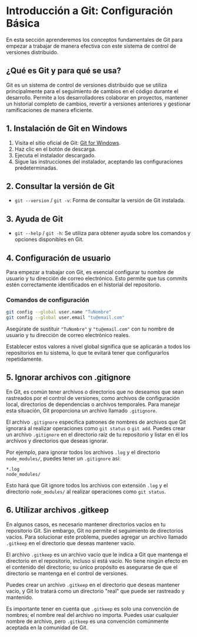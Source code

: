 # Introducción a Git: Configuración Básica

En esta sección aprenderemos los conceptos fundamentales de Git para empezar a trabajar de manera efectiva con este sistema de control de versiones distribuido.

## ¿Qué es Git y para qué se usa?

Git es un sistema de control de versiones distribuido que se utiliza principalmente para el seguimiento de cambios en el código durante el desarrollo. Permite a los desarrolladores colaborar en proyectos, mantener un historial completo de cambios, revertir a versiones anteriores y gestionar ramificaciones de manera eficiente.

## 1. Instalación de Git en Windows

1. Visita el sitio oficial de Git: [Git for Windows](https://git-scm.com/download/win).
2. Haz clic en el botón de descarga.
3. Ejecuta el instalador descargado.
4. Sigue las instrucciones del instalador, aceptando las configuraciones predeterminadas.

## 2. Consultar la versión de Git

- `git --version` / `git -v`: Forma de consultar la versión de Git instalada.

## 3. Ayuda de Git

- `git --help` / `git -h`: Se utiliza para obtener ayuda sobre los comandos y opciones disponibles en Git.

## 4. Configuración de usuario

Para empezar a trabajar con Git, es esencial configurar tu nombre de usuario y tu dirección de correo electrónico. Esto permite que tus commits estén correctamente identificados en el historial del repositorio.

### Comandos de configuración

```bash
git config --global user.name "TuNombre"
git config --global user.email "tu@email.com"
```

Asegúrate de sustituir `"TuNombre"` y `"tu@email.com"` con tu nombre de usuario y tu dirección de correo electrónico reales.

Establecer estos valores a nivel global significa que se aplicarán a todos los repositorios en tu sistema, lo que te evitará tener que configurarlos repetidamente.

## 5. Ignorar archivos con .gitignore

En Git, es común tener archivos o directorios que no deseamos que sean rastreados por el control de versiones, como archivos de configuración local, directorios de dependencias o archivos temporales. Para manejar esta situación, Git proporciona un archivo llamado `.gitignore`.

El archivo `.gitignore` especifica patrones de nombres de archivos que Git ignorará al realizar operaciones como `git status` o `git add`. Puedes crear un archivo `.gitignore` en el directorio raíz de tu repositorio y listar en él los archivos y directorios que deseas ignorar.

Por ejemplo, para ignorar todos los archivos `.log` y el directorio `node_modules/`, puedes tener un `.gitignore` así:

```plaintext
*.log
node_modules/
```

Esto hará que Git ignore todos los archivos con extensión `.log` y el directorio `node_modules/` al realizar operaciones como `git status`.

## 6. Utilizar archivos .gitkeep

En algunos casos, es necesario mantener directorios vacíos en tu repositorio Git. Sin embargo, Git no permite el seguimiento de directorios vacíos. Para solucionar este problema, puedes agregar un archivo llamado `.gitkeep` en el directorio que deseas mantener vacío.

El archivo `.gitkeep` es un archivo vacío que le indica a Git que mantenga el directorio en el repositorio, incluso si está vacío. No tiene ningún efecto en el contenido del directorio; su único propósito es asegurarse de que el directorio se mantenga en el control de versiones.

Puedes crear un archivo `.gitkeep` en el directorio que deseas mantener vacío, y Git lo tratará como un directorio "real" que puede ser rastreado y mantenido.

Es importante tener en cuenta que `.gitkeep` es solo una convención de nombres; el nombre real del archivo no importa. Puedes usar cualquier nombre de archivo, pero `.gitkeep` es una convención comúnmente aceptada en la comunidad de Git.
